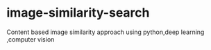 # image-similarity-search
Content based image similarity approach using python,deep learning ,computer vision
